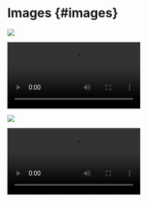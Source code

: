 # Images {#images}

![](symbols/video#.mp4)

![](symbols/v.ideo.mp4)

![](symbols/audio#.mp4)

![](symbols/a.udio.mp4)